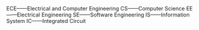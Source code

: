 ECE——Electrical and Computer Engineering
CS——Computer Science
EE——Electrical Engineering
SE——Software Engineering
IS——Information System
IC——Integrated Circuit 